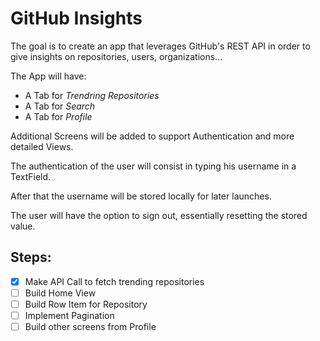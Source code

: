 # GitHub Insights

The goal is to create an app that leverages GitHub's REST API in order to give insights on repositories, users, organizations...

The App will have:

- A Tab for *Trendring Repositories*
- A Tab for *Search*
- A Tab for *Profile*

Additional Screens will be added to support Authentication and more detailed Views.

The authentication of the user will consist in typing his username in a TextField.

After that the username will be stored locally for later launches.

The user will have the option to sign out, essentially resetting the stored value.

## Steps:

- [x] Make API Call to fetch trending repositories
- [ ] Build Home View
- [ ] Build Row Item for Repository
- [ ] Implement Pagination
- [ ] Build other screens from Profile
